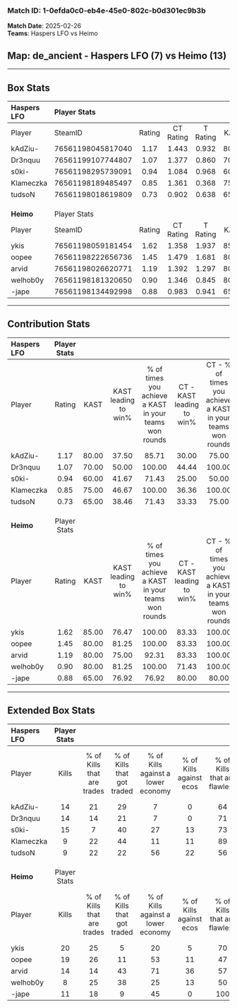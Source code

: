 ### Match ID: 1-0efda0c0-eb4e-45e0-802c-b0d301ec9b3b  
**Match Date**: 2025-02-26  
**Teams**: Haspers LFO vs Heimo  

## **Map**: de_ancient - Haspers LFO (7) vs Heimo (13)  
---  

## Box Stats  

| **Haspers LFO** | Player Stats      |        |           |          |       |      |       |         |        |      |     |
| :- | :- | :-: | :-: | :-: | :-: | :-: | :-: | :-: | :-: | :-: | :-: |
| Player          | SteamID           | Rating | CT Rating | T Rating | KAST  | ADR  | Kills | Assists | Deaths | K/D  | HS% |
| kAdZiu-         | 76561198045817040 |  1.17  |   1.443   |  0.932   | 80.00 | 86.6 |  14   |    3    |   14   | 1.00 | 78  |
| Dr3nquu         | 76561199107744807 |  1.07  |   1.377   |  0.860   | 70.00 | 71.4 |  14   |    3    |   13   | 1.08 | 71  |
| s0ki-           | 76561198295739091 |  0.94  |   1.084   |  0.968   | 60.00 | 64.3 |  15   |    3    |   16   | 0.94 | 53  |
| Klameczka       | 76561198189485497 |  0.85  |   1.361   |  0.368   | 75.00 | 61.6 |   9   |    6    |   14   | 0.64 | 55  |
| tudsoN          | 76561198018619809 |  0.73  |   0.902   |  0.638   | 65.00 | 54.8 |   9   |    5    |   15   | 0.60 | 77  |
|                 |                   |        |           |          |       |      |       |         |        |      |     |
|                 |                   |        |           |          |       |      |       |         |        |      |     |
|                 |                   |        |           |          |       |      |       |         |        |      |     |
| **Heimo**       | Player Stats      |        |           |          |       |      |       |         |        |      |     |
| Player          | SteamID           | Rating | CT Rating | T Rating | KAST  | ADR  | Kills | Assists | Deaths | K/D  | HS% |
| ykis            | 76561198059181454 |  1.62  |   1.358   |  1.937   | 85.00 | 91.8 |  20   |    5    |   9    | 2.22 | 40  |
| oopee           | 76561198222656736 |  1.45  |   1.479   |  1.681   | 80.00 | 94.1 |  19   |    6    |   13   | 1.46 | 47  |
| arvid           | 76561198026620771 |  1.19  |   1.392   |  1.297   | 80.00 | 88.6 |  14   |    5    |   14   | 1.00 | 50  |
| welhob0y        | 76561198181320650 |  0.90  |   1.346   |  0.845   | 80.00 | 68.9 |   8   |    6    |   13   | 0.62 | 50  |
| -jape           | 76561198134492998 |  0.88  |   0.983   |  0.941   | 65.00 | 54.2 |  11   |    4    |   12   | 0.92 | 18  |
---  

## Contribution Stats  

| **Haspers LFO** | Player Stats |       |                      |                                                        |                           |                                                             |                          |                                                            |
| :- | :-: | :-: | :-: | :-: | :-: | :-: | :-: | :-: |
| Player          |    Rating    | KAST  | KAST leading to win% | % of times you achieve a KAST in your teams won rounds | CT - KAST leading to win% | CT - % of times you achieve a KAST in your teams won rounds | T - KAST leading to win% | T - % of times you achieve a KAST in your teams won rounds |
| kAdZiu-         |     1.17     | 80.00 |        37.50         |                         85.71                          |           30.00           |                            75.00                            |          50.00           |                           100.00                           |
| Dr3nquu         |     1.07     | 70.00 |        50.00         |                         100.00                         |           44.44           |                           100.00                            |          60.00           |                           100.00                           |
| s0ki-           |     0.94     | 60.00 |        41.67         |                         71.43                          |           25.00           |                            50.00                            |          75.00           |                           100.00                           |
| Klameczka       |     0.85     | 75.00 |        46.67         |                         100.00                         |           36.36           |                           100.00                            |          75.00           |                           100.00                           |
| tudsoN          |     0.73     | 65.00 |        38.46         |                         71.43                          |           33.33           |                            75.00                            |          50.00           |                           66.67                            |
|                 |              |       |                      |                                                        |                           |                                                             |                          |                                                            |
|                 |              |       |                      |                                                        |                           |                                                             |                          |                                                            |
|                 |              |       |                      |                                                        |                           |                                                             |                          |                                                            |
| **Heimo**       | Player Stats |       |                      |                                                        |                           |                                                             |                          |                                                            |
| Player          |    Rating    | KAST  | KAST leading to win% | % of times you achieve a KAST in your teams won rounds | CT - KAST leading to win% | CT - % of times you achieve a KAST in your teams won rounds | T - KAST leading to win% | T - % of times you achieve a KAST in your teams won rounds |
| ykis            |     1.62     | 85.00 |        76.47         |                         100.00                         |           83.33           |                           100.00                            |          72.73           |                           100.00                           |
| oopee           |     1.45     | 80.00 |        81.25         |                         100.00                         |           83.33           |                           100.00                            |          80.00           |                           100.00                           |
| arvid           |     1.19     | 80.00 |        75.00         |                         92.31                          |           83.33           |                           100.00                            |          70.00           |                           87.50                            |
| welhob0y        |     0.90     | 80.00 |        81.25         |                         100.00                         |           71.43           |                           100.00                            |          88.89           |                           100.00                           |
| -jape           |     0.88     | 65.00 |        76.92         |                         76.92                          |           80.00           |                            80.00                            |          75.00           |                           75.00                            |
---  

## Extended Box Stats  

| **Haspers LFO** | Player Stats |                            |                            |                                    |                         |                              |                                 |        |                             |                                     |                          |                               |                            |
| :- | :-: | :-: | :-: | :-: | :-: | :-: | :-: | :-: | :-: | :-: | :-: | :-: | :-: |
| Player          |    Kills     | % of Kills that are trades | % of Kills that got traded | % of Kills against a lower economy | % of Kills against ecos | % of Kills that are flawless | % of Kills that are close duels | Deaths | % of Deaths that get traded | % of Deaths against a lower economy | % of Deaths against ecos | % of Deaths that are flawless | % of Deaths that are close |
| kAdZiu-         |      14      |             21             |             29             |                 7                  |            0            |              64              |                0                |   14   |             14              |                 14                  |            0             |              64               |             0              |
| Dr3nquu         |      14      |             14             |             21             |                 7                  |            0            |              71              |                0                |   13   |             23              |                 15                  |            0             |              69               |             0              |
| s0ki-           |      15      |             7              |             40             |                 27                 |           13            |              73              |                7                |   16   |             19              |                 19                  |            6             |              63               |             0              |
| Klameczka       |      9       |             22             |             44             |                 11                 |           11            |              89              |               11                |   14   |             21              |                 21                  |            0             |              57               |             14             |
| tudsoN          |      9       |             22             |             22             |                 56                 |           22            |              56              |               11                |   15   |             13              |                 13                  |            0             |              73               |             0              |
|                 |              |                            |                            |                                    |                         |                              |                                 |        |                             |                                     |                          |                               |                            |
|                 |              |                            |                            |                                    |                         |                              |                                 |        |                             |                                     |                          |                               |                            |
|                 |              |                            |                            |                                    |                         |                              |                                 |        |                             |                                     |                          |                               |                            |
| **Heimo**       | Player Stats |                            |                            |                                    |                         |                              |                                 |        |                             |                                     |                          |                               |                            |
| Player          |    Kills     | % of Kills that are trades | % of Kills that got traded | % of Kills against a lower economy | % of Kills against ecos | % of Kills that are flawless | % of Kills that are close duels | Deaths | % of Deaths that get traded | % of Deaths against a lower economy | % of Deaths against ecos | % of Deaths that are flawless | % of Deaths that are close |
| ykis            |      20      |             25             |             5              |                 20                 |            5            |              70              |                5                |   9    |             22              |                 22                  |            0             |              89               |             0              |
| oopee           |      19      |             26             |             11             |                 53                 |           11            |              47              |                0                |   13   |             38              |                 23                  |            8             |              77               |             0              |
| arvid           |      14      |             14             |             43             |                 71                 |           36            |              57              |                7                |   14   |             36              |                 29                  |            7             |              64               |             7              |
| welhob0y        |      8       |             25             |             38             |                 25                 |           13            |              50              |                0                |   13   |             38              |                 23                  |            8             |              46               |             15             |
| -jape           |      11      |             18             |             9              |                 45                 |            0            |             100              |                0                |   12   |             17              |                 33                  |            8             |              75               |             0              |
